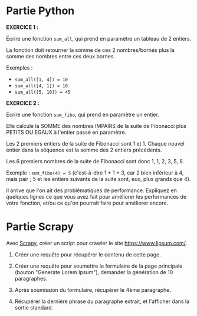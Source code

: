 Partie Python
=============

**EXERCICE 1 :**

Écrire une fonction `sum_all`, qui prend en paramètre un tableau de 2 entiers.

La fonction doit retourner la somme de ces 2 nombres/bornes plus la somme des nombres entre ces deux bornes.

Exemples :
- `sum_all([1, 4]) = 10`
- `sum_all([4, 1]) = 10`
- `sum_all([5, 10]) = 45`

**EXERCICE 2 :**

Écrire une fonction `sum_fibo`, qui prend en paramètre un entier.

Elle calcule la SOMME des nombres IMPAIRS de la suite de Fibonacci plus PETITS OU EGAUX à l'entier passé en paramètre.

Les 2 premiers entiers de la suite de Fibonacci sont 1 et 1. Chaque nouvel entier dans la séquence est la somme des 2 entiers précédents.

Les 6 premiers nombres de la suite de Fibonacci sont donc 1, 1, 2, 3, 5, 8.

Exemple : `sum_fibo(4) = 5` (c'est-à-dire 1 + 1 + 3, car 2 bien inférieur à 4, mais pair ; 5 et les entiers suivants de la suite sont, eux, plus grands que 4).

Il arrive que l'on ait des problématiques de performance. Expliquez en quelques lignes ce que vous avez fait pour améliorer les performances de votre fonction, et/ou ce qu'on pourrait faire pour améliorer encore.

Partie Scrapy
=============

Avec [Scrapy](https://docs.scrapy.org/en/latest/), créer un script pour crawler le site https://www.lipsum.com/.

1. Créer une requête pour récupérer le contenu de cette page.

2. Créer une requête pour soumettre le formulaire de la page principale (bouton "Generate Lorem Ipsum"), demander la génération de 10 paragraphes.

3. Après soumission du formulaire, récupérer le 4ème paragraphe.

4. Récupérer la dernière phrase du paragraphe extrait, et l'afficher dans la sortie standard.